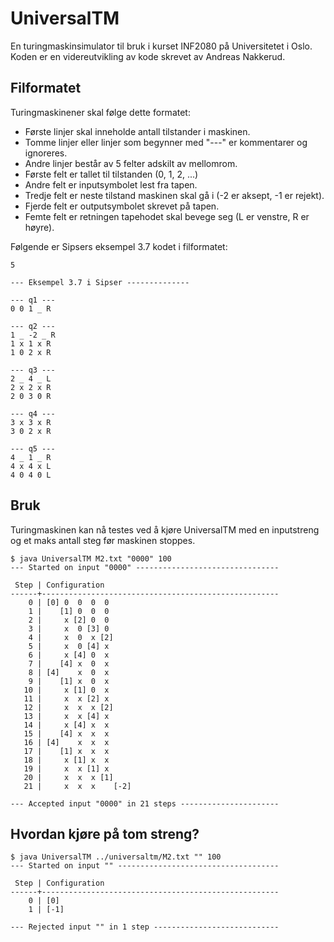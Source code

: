# UniversalTM

En turingmaskinsimulator til bruk i kurset INF2080 på Universitetet i
Oslo. Koden er en videreutvikling av kode skrevet av Andreas Nakkerud.

## Filformatet

Turingmaskinener skal følge dette formatet:
- Første linjer skal inneholde antall tilstander i maskinen.
- Tomme linjer eller linjer som begynner med "---" er kommentarer og ignoreres.
- Andre linjer består av 5 felter adskilt av mellomrom.
 - Første felt er tallet til tilstanden (0, 1, 2, ...)
 - Andre felt er inputsymbolet lest fra tapen.
 - Tredje felt er neste tilstand maskinen skal gå i (-2 er aksept, -1 er rejekt).
 - Fjerde felt er outputsymbolet skrevet på tapen.
 - Femte felt er retningen tapehodet skal bevege seg (L er venstre, R er høyre).

Følgende er Sipsers eksempel 3.7 kodet i filformatet:

```
5

--- Eksempel 3.7 i Sipser --------------

--- q1 ---
0 0 1 _ R

--- q2 ---
1 _ -2 _ R
1 x 1 x R
1 0 2 x R

--- q3 ---
2 _ 4 _ L
2 x 2 x R
2 0 3 0 R

--- q4 ---
3 x 3 x R
3 0 2 x R

--- q5 ---
4 _ 1 _ R
4 x 4 x L
4 0 4 0 L
```

## Bruk

Turingmaskinen kan nå testes ved å kjøre UniversalTM med en
inputstreng og et maks antall steg før maskinen stoppes.

```
$ java UniversalTM M2.txt "0000" 100
--- Started on input "0000" --------------------------------

 Step | Configuration
------+-----------------------------------------------------
    0 | [0] 0  0  0  0
    1 |    [1] 0  0  0
    2 |     x [2] 0  0
    3 |     x  0 [3] 0
    4 |     x  0  x [2]
    5 |     x  0 [4] x
    6 |     x [4] 0  x
    7 |    [4] x  0  x
    8 | [4]    x  0  x
    9 |    [1] x  0  x
   10 |     x [1] 0  x
   11 |     x  x [2] x
   12 |     x  x  x [2]
   13 |     x  x [4] x
   14 |     x [4] x  x
   15 |    [4] x  x  x
   16 | [4]    x  x  x
   17 |    [1] x  x  x
   18 |     x [1] x  x
   19 |     x  x [1] x
   20 |     x  x  x [1]
   21 |     x  x  x    [-2]

--- Accepted input "0000" in 21 steps ----------------------
```

## Hvordan kjøre på tom streng?

```
$ java UniversalTM ../universaltm/M2.txt "" 100
--- Started on input "" ------------------------------------

 Step | Configuration
------+-----------------------------------------------------
    0 | [0]
    1 | [-1]

--- Rejected input "" in 1 step ----------------------------
```
